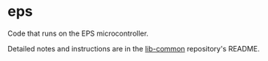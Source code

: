 # eps

Code that runs on the EPS microcontroller.

Detailed notes and instructions are in the [lib-common](https://github.com/HeronMkII/lib-common) repository's README.
